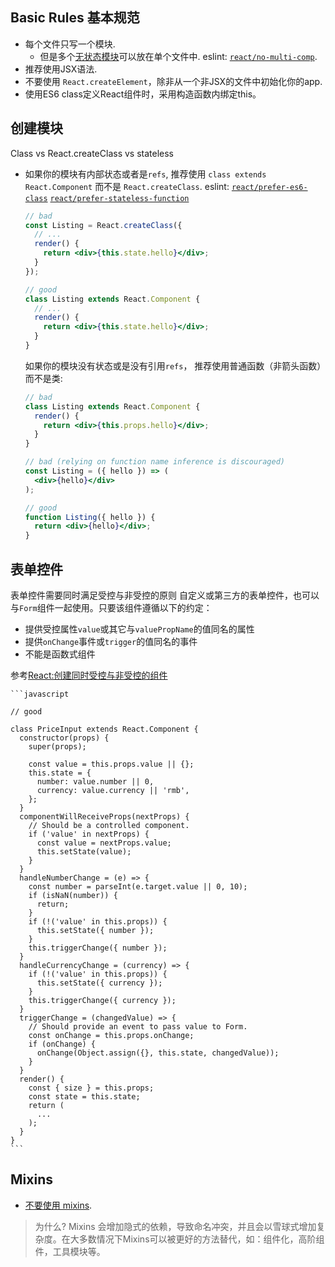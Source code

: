 ## Basic Rules 基本规范

  - 每个文件只写一个模块.
    - 但是多个[无状态模块](https://facebook.github.io/react/docs/reusable-components.html#stateless-functions)可以放在单个文件中. eslint: [`react/no-multi-comp`](https://github.com/yannickcr/eslint-plugin-react/blob/master/docs/rules/no-multi-comp.md#ignorestateless).
  - 推荐使用JSX语法.
  - 不要使用 `React.createElement`，除非从一个非JSX的文件中初始化你的app.
  - 使用ES6 class定义React组件时，采用构造函数内绑定this。

## 创建模块
   Class vs React.createClass vs stateless  

  - 如果你的模块有内部状态或者是`refs`, 推荐使用 `class extends React.Component` 而不是 `React.createClass`.
  eslint: [`react/prefer-es6-class`](https://github.com/yannickcr/eslint-plugin-react/blob/master/docs/rules/prefer-es6-class.md) [`react/prefer-stateless-function`](https://github.com/yannickcr/eslint-plugin-react/blob/master/docs/rules/prefer-stateless-function.md)

    ```jsx
    // bad
    const Listing = React.createClass({
      // ...
      render() {
        return <div>{this.state.hello}</div>;
      }
    });

    // good
    class Listing extends React.Component {
      // ...
      render() {
        return <div>{this.state.hello}</div>;
      }
    }
    ```

    如果你的模块没有状态或是没有引用`refs`， 推荐使用普通函数（非箭头函数）而不是类:

    ```jsx
    // bad
    class Listing extends React.Component {
      render() {
        return <div>{this.props.hello}</div>;
      }
    }

    // bad (relying on function name inference is discouraged)
    const Listing = ({ hello }) => (
      <div>{hello}</div>
    );

    // good
    function Listing({ hello }) {
      return <div>{hello}</div>;
    }
    ```

## 表单控件

  表单控件需要同时满足受控与非受控的原则
  自定义或第三方的表单控件，也可以与`Form`组件一起使用。只要该组件遵循以下的约定：

  - 提供受控属性`value`或其它与`valuePropName`的值同名的属性
  - 提供`onChange`事件或`trigger`的值同名的事件
  - 不能是函数式组件

  参考[React:创建同时受控与非受控的组件](http://blog.csdn.net/fendouzhe123/article/details/52121704)

    ```javascript

    // good

    class PriceInput extends React.Component {
      constructor(props) {
        super(props);

        const value = this.props.value || {};
        this.state = {
          number: value.number || 0,
          currency: value.currency || 'rmb',
        };
      }
      componentWillReceiveProps(nextProps) {
        // Should be a controlled component.
        if ('value' in nextProps) {
          const value = nextProps.value;
          this.setState(value);
        }
      }
      handleNumberChange = (e) => {
        const number = parseInt(e.target.value || 0, 10);
        if (isNaN(number)) {
          return;
        }
        if (!('value' in this.props)) {
          this.setState({ number });
        }
        this.triggerChange({ number });
      }
      handleCurrencyChange = (currency) => {
        if (!('value' in this.props)) {
          this.setState({ currency });
        }
        this.triggerChange({ currency });
      }
      triggerChange = (changedValue) => {
        // Should provide an event to pass value to Form.
        const onChange = this.props.onChange;
        if (onChange) {
          onChange(Object.assign({}, this.state, changedValue));
        }
      }
      render() {
        const { size } = this.props;
        const state = this.state;
        return (
          ...
        );
      }
    }
    ```

## Mixins

  - [不要使用 mixins](https://facebook.github.io/react/blog/2016/07/13/mixins-considered-harmful.html).

  > 为什么? Mixins 会增加隐式的依赖，导致命名冲突，并且会以雪球式增加复杂度。在大多数情况下Mixins可以被更好的方法替代，如：组件化，高阶组件，工具模块等。